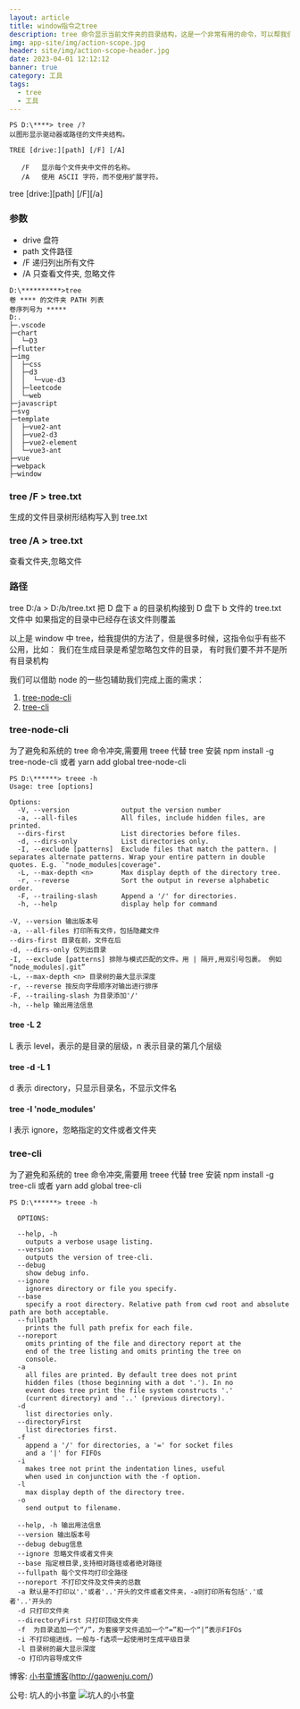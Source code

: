 ```yaml
---
layout: article
title: window指令之tree
description: tree 命令显示当前文件夹的目录结构，这是一个非常有用的命令，可以帮我们迅速了解当前目录的结构
img: app-site/img/action-scope.jpg
header: site/img/action-scope-header.jpg
date: 2023-04-01 12:12:12
banner: true
category: 工具
tags:
  - tree
  - 工具
---
```



```
PS D:\****> tree /?
以图形显示驱动器或路径的文件夹结构。

TREE [drive:][path] [/F] [/A]

   /F   显示每个文件夹中文件的名称。
   /A   使用 ASCII 字符，而不使用扩展字符。
```

tree [drive:][path] [/F][/a]

### 参数

- drive 盘符
- path 文件路径
- /F 递归列出所有文件
- /A 只查看文件夹, 忽略文件

```
D:\**********>tree
卷 **** 的文件夹 PATH 列表
卷序列号为 *****
D:.
├─.vscode
├─chart
│  └─D3
├─flutter
├─img
│  ├─css
│  ├─d3
│  │  └─vue-d3
│  ├─leetcode
│  └─web
├─javascript
├─svg
├─template
│  ├─vue2-ant
│  ├─vue2-d3
│  ├─vue2-element
│  └─vue3-ant
├─vue
├─webpack
├─window
```

### tree /F > tree.txt

生成的文件目录树形结构写入到 tree.txt

### tree /A > tree.txt

查看文件夹,忽略文件

### 路径

tree D:/a > D:/b/tree.txt
把 D 盘下 a 的目录机构接到 D 盘下 b 文件的 tree.txt 文件中
如果指定的目录中已经存在该文件则覆盖

以上是 window 中 tree，给我提供的方法了，但是很多时候，这指令似乎有些不公用，比如：
我们在生成目录是希望忽略包文件的目录，
有时我们要不并不是所有目录机构

我们可以借助 node 的一些包辅助我们完成上面的需求：

1. [tree-node-cli](https://www.npmjs.com/package/tree-node-cli)
2. [tree-cli](https://www.npmjs.com/package/tree-cli)

### tree-node-cli

为了避免和系统的 tree 命令冲突,需要用 treee 代替 tree
安装 npm install -g tree-node-cli 或者 yarn add global tree-node-cli ​ 

```
PS D:\******> treee -h
Usage: tree [options]

Options:
  -V, --version             output the version number
  -a, --all-files           All files, include hidden files, are printed.
  --dirs-first              List directories before files.
  -d, --dirs-only           List directories only.
  -I, --exclude [patterns]  Exclude files that match the pattern. | separates alternate patterns. Wrap your entire pattern in double quotes. E.g. `"node_modules|coverage".
  -L, --max-depth <n>       Max display depth of the directory tree.
  -r, --reverse             Sort the output in reverse alphabetic order.
  -F, --trailing-slash      Append a '/' for directories.
  -h, --help                display help for command
```

```
-V, --version 输出版本号
-a, --all-files 打印所有文件，包括隐藏文件
--dirs-first 目录在前，文件在后
-d, --dirs-only 仅列出目录
-I, --exclude [patterns] 排除与模式匹配的文件。用 | 隔开,用双引号包裹。 例如 “node_modules|.git”
-L, --max-depth <n> 目录树的最大显示深度
-r, --reverse 按反向字母顺序对输出进行排序
-F, --trailing-slash 为目录添加'/'
-h, --help 输出用法信息
```

#### tree -L 2

L 表示 level，表示的是目录的层级，n 表示目录的第几个层级

#### tree -d -L 1

d 表示 directory，只显示目录名，不显示文件名

#### tree -I 'node_modules'

I 表示 ignore，忽略指定的文件或者文件夹

### tree-cli

为了避免和系统的 tree 命令冲突,需要用 treee 代替 tree
安装 npm install -g tree-cli 或者 yarn add global tree-cli

```
PS D:\******> treee -h

  OPTIONS:

  --help, -h
    outputs a verbose usage listing.
  --version
    outputs the version of tree-cli.
  --debug
    show debug info.
  --ignore
    ignores directory or file you specify.
  --base
    specify a root directory. Relative path from cwd root and absolute path are both acceptable.
  --fullpath
    prints the full path prefix for each file.
  --noreport
    omits printing of the file and directory report at the
    end of the tree listing and omits printing the tree on
    console.
  -a
    all files are printed. By default tree does not print
    hidden files (those beginning with a dot '.'). In no
    event does tree print the file system constructs '.'
    (current directory) and '..' (previous directory).
  -d
    list directories only.
  --directoryFirst
    list directories first.
  -f
    append a '/' for directories, a '=' for socket files
    and a '|' for FIFOs
  -i
    makes tree not print the indentation lines, useful
    when used in conjunction with the -f option.
  -l
    max display depth of the directory tree.
  -o
    send output to filename.

```

```
  --help, -h 输出用法信息
  --version 输出版本号
  --debug debug信息
  --ignore 忽略文件或者文件夹
  --base 指定根目录,支持相对路径或者绝对路径
  --fullpath 每个文件均打印全路径
  --noreport 不打印文件及文件夹的总数
  -a 默认是不打印以'.'或者'..'开头的文件或者文件夹，-a则打印所有包括'.'或者'..'开头的
  -d 只打印文件夹
  --directoryFirst 只打印顶级文件夹
  -f  为目录追加一个“/”，为套接字文件追加一个“=”和一个“|”表示FIFOs
  -i 不打印缩进线，一般与-f选项一起使用时生成平级目录
  -l 目录树的最大显示深度
  -o 打印内容导成文件

```

博客: [小书童博客](http://gaowenju.com/)(http://gaowenju.com/)

公号: 坑人的小书童
![坑人的小书童](qrcode.jpg)
